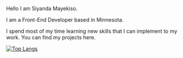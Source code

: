 Hello I am Siyanda Mayekiso. 

 I am a Front-End Developer based in Minnesota.
 
 I spend most of my time learning new skills that I can implement to my work. You can find my projects here.
 
[![Top Langs](https://github-readme-stats-git-masterrstaa-rickstaa.vercel.app/api/top-langs/?username=SiyandaMaykiso)](https://github.com/SiyandaMaykiso/github-readme-stats)

